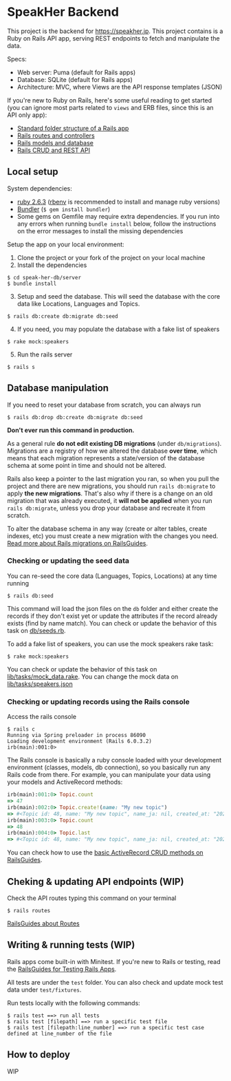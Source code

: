 # SpeakHer Backend

This project is the backend for https://speakher.jp. This project contains is a Ruby on Rails API app, serving REST endpoints to fetch and manipulate the data.

Specs:
- Web server: Puma (default for Rails apps)
- Database: SQLite (default for Rails apps)
- Architecture: MVC, where Views are the API response templates (JSON)

If you're new to Ruby on Rails, here's some useful reading to get started (you can ignore most parts related to `views` and ERB files, since this is an API only app):
- [Standard folder structure of a Rails app](https://guides.rubyonrails.org/getting_started.html#creating-the-blog-application)
- [Rails routes and controllers](https://guides.rubyonrails.org/getting_started.html#say-hello-rails)
- [Rails models and database](https://guides.rubyonrails.org/getting_started.html#mvc-and-you)
- [Rails CRUD and REST API](https://guides.rubyonrails.org/getting_started.html#crudit-where-crudit-is-due)

## Local setup

System dependencies:
- [ruby 2.6.3](https://www.ruby-lang.org/en/downloads/releases/) ([rbenv](https://github.com/rbenv/rbenv) is recommended to install and manage ruby versions)
- [Bundler](https://bundler.io/) (`$ gem install bundler`)
- Some gems on Gemfile may require extra dependencies. If you run into any errors when running `bundle install` below, follow the instructions on the error messages to install the missing dependencies

Setup the app on your local environment:
1. Clone the project or your fork of the project on your local machine
2. Install the dependencies
```
$ cd speak-her-db/server
$ bundle install
```
3. Setup and seed the database. This will seed the database with the core data like Locations, Languages and Topics.
```
$ rails db:create db:migrate db:seed
```
4. If you need, you may populate the database with a fake list of speakers
```
$ rake mock:speakers
```
5. Run the rails server
```
$ rails s
```

## Database manipulation

If you need to reset your database from scratch, you can always run
```
$ rails db:drop db:create db:migrate db:seed
```

**Don't ever run this command in production.**

As a general rule **do not edit existing DB migrations** (under `db/migrations`). Migrations are a registry of how we altered the database **over time**, which means that each migration represents a state/version of the database schema at some point in time and should not be altered.

Rails also keep a pointer to the last migration you ran, so when you pull the project and there are new migrations, you should run `rails db:migrate` to apply **the new migrations**. That's also why if there is a change on an old migration that was already executed, it **will not be applied** when you run `rails db:migrate`, unless you drop your database and recreate it from scratch.

To alter the database schema in any way (create or alter tables, create indexes, etc) you must create a new migration with the changes you need. [Read more about Rails migrations on RailsGuides](https://guides.rubyonrails.org/active_record_migrations.html).

### Checking or updating the seed data

You can re-seed the core data (Languages, Topics, Locations) at any time running
```
$ rails db:seed
```
This command will load the json files on the `db` folder and either create the records if they don't exist yet or update the attributes if the record already exists (find by name match). You can check or update the behavior of this task on [db/seeds.rb](db/seeds.rb).

To add a fake list of speakers, you can use the mock speakers rake task:
```
$ rake mock:speakers
```
You can check or update the behavior of this task on [lib/tasks/mock_data.rake](lib/tasks/mock_data.rake). You can change the mock data on [lib/tasks/speakers.json](lib/tasks/speakers.json)

### Checking or updating records using the Rails console

Access the rails console
```
$ rails c
Running via Spring preloader in process 86090
Loading development environment (Rails 6.0.3.2)
irb(main):001:0>
```

The Rails console is basically a ruby console loaded with your development environment (classes, models, db connection), so you basically run any Rails code from there. For example, you can manipulate your data using your models and ActiveRecord methods:
```ruby
irb(main):001:0> Topic.count
=> 47
irb(main):002:0> Topic.create!(name: "My new topic")
=> #<Topic id: 48, name: "My new topic", name_ja: nil, created_at: "2021-01-01 11:12:24", updated_at: "2021-01-01 11:12:24">
irb(main):003:0> Topic.count
=> 48
irb(main):004:0> Topic.last
=> #<Topic id: 48, name: "My new topic", name_ja: nil, created_at: "2021-01-01 11:12:24", updated_at: "2021-01-01 11:12:24">
```
You can check how to use the [basic ActiveRecord CRUD methods on RailsGuides](https://guides.rubyonrails.org/active_record_basics.html#crud-reading-and-writing-data).

## Cheking & updating API endpoints (WIP)

Check the API routes typing this command on your terminal
```
$ rails routes
```

[RailsGuides about Routes](https://guides.rubyonrails.org/routing.html)

## Writing & running tests (WIP)

Rails apps come built-in with Minitest. If you're new to Rails or testing, read the [RailsGuides for Testing Rails Apps](https://guides.rubyonrails.org/testing.html).

All tests are under the `test` folder. You can also check and update mock test data under `test/fixtures`.

Run tests locally with the following commands:
```
$ rails test ==> run all tests
$ rails test [filepath] ==> run a specific test file
$ rails test [filepath:line_number] ==> run a specific test case defined at line_number of the file
```

## How to deploy

WIP
